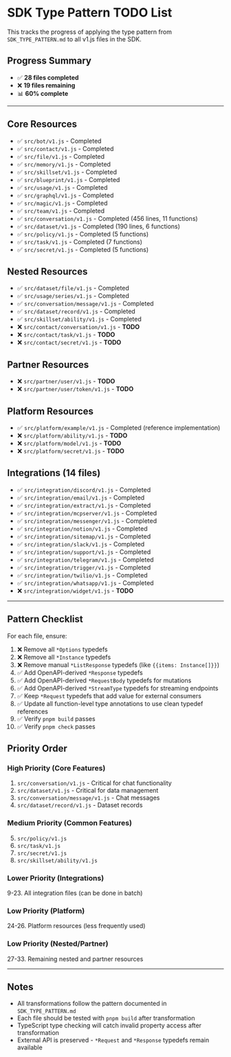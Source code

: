 # SDK Type Pattern TODO List

This tracks the progress of applying the type pattern from `SDK_TYPE_PATTERN.md` to all v1.js files in the SDK.

## Progress Summary

- ✅ **28 files completed**
- ❌ **19 files remaining**
- 📊 **60% complete**

---

## Core Resources

- ✅ `src/bot/v1.js` - Completed
- ✅ `src/contact/v1.js` - Completed
- ✅ `src/file/v1.js` - Completed
- ✅ `src/memory/v1.js` - Completed
- ✅ `src/skillset/v1.js` - Completed
- ✅ `src/blueprint/v1.js` - Completed
- ✅ `src/usage/v1.js` - Completed
- ✅ `src/graphql/v1.js` - Completed
- ✅ `src/magic/v1.js` - Completed
- ✅ `src/team/v1.js` - Completed
- ✅ `src/conversation/v1.js` - Completed (456 lines, 11 functions)
- ✅ `src/dataset/v1.js` - Completed (190 lines, 6 functions)
- ✅ `src/policy/v1.js` - Completed (5 functions)
- ✅ `src/task/v1.js` - Completed (7 functions)
- ✅ `src/secret/v1.js` - Completed (5 functions)

## Nested Resources

- ✅ `src/dataset/file/v1.js` - Completed
- ✅ `src/usage/series/v1.js` - Completed
- ✅ `src/conversation/message/v1.js` - Completed
- ✅ `src/dataset/record/v1.js` - Completed
- ✅ `src/skillset/ability/v1.js` - Completed
- ❌ `src/contact/conversation/v1.js` - **TODO**
- ❌ `src/contact/task/v1.js` - **TODO**
- ❌ `src/contact/secret/v1.js` - **TODO**

## Partner Resources

- ❌ `src/partner/user/v1.js` - **TODO**
- ❌ `src/partner/user/token/v1.js` - **TODO**

## Platform Resources

- ✅ `src/platform/example/v1.js` - Completed (reference implementation)
- ❌ `src/platform/ability/v1.js` - **TODO**
- ❌ `src/platform/model/v1.js` - **TODO**
- ❌ `src/platform/secret/v1.js` - **TODO**

## Integrations (14 files)

- ✅ `src/integration/discord/v1.js` - Completed
- ✅ `src/integration/email/v1.js` - Completed
- ✅ `src/integration/extract/v1.js` - Completed
- ✅ `src/integration/mcpserver/v1.js` - Completed
- ✅ `src/integration/messenger/v1.js` - Completed
- ✅ `src/integration/notion/v1.js` - Completed
- ✅ `src/integration/sitemap/v1.js` - Completed
- ✅ `src/integration/slack/v1.js` - Completed
- ✅ `src/integration/support/v1.js` - Completed
- ✅ `src/integration/telegram/v1.js` - Completed
- ✅ `src/integration/trigger/v1.js` - Completed
- ✅ `src/integration/twilio/v1.js` - Completed
- ✅ `src/integration/whatsapp/v1.js` - Completed
- ❌ `src/integration/widget/v1.js` - **TODO**

---

## Pattern Checklist

For each file, ensure:

1. ❌ Remove all `*Options` typedefs
2. ❌ Remove all `*Instance` typedefs
3. ❌ Remove manual `*ListResponse` typedefs (like `{{items: Instance[]}}`)
4. ✅ Add OpenAPI-derived `*Response` typedefs
5. ✅ Add OpenAPI-derived `*RequestBody` typedefs for mutations
6. ✅ Add OpenAPI-derived `*StreamType` typedefs for streaming endpoints
7. ✅ Keep `*Request` typedefs that add value for external consumers
8. ✅ Update all function-level type annotations to use clean typedef references
9. ✅ Verify `pnpm build` passes
10. ✅ Verify `pnpm check` passes

## Priority Order

### High Priority (Core Features)

1. `src/conversation/v1.js` - Critical for chat functionality
2. `src/dataset/v1.js` - Critical for data management
3. `src/conversation/message/v1.js` - Chat messages
4. `src/dataset/record/v1.js` - Dataset records

### Medium Priority (Common Features)

5. `src/policy/v1.js`
6. `src/task/v1.js`
7. `src/secret/v1.js`
8. `src/skillset/ability/v1.js`

### Lower Priority (Integrations)

9-23. All integration files (can be done in batch)

### Low Priority (Platform)

24-26. Platform resources (less frequently used)

### Low Priority (Nested/Partner)

27-33. Remaining nested and partner resources

---

## Notes

- All transformations follow the pattern documented in `SDK_TYPE_PATTERN.md`
- Each file should be tested with `pnpm build` after transformation
- TypeScript type checking will catch invalid property access after transformation
- External API is preserved - `*Request` and `*Response` typedefs remain available
